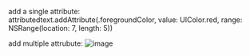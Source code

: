 add a single attribute:   
attributedtext.addAttribute(.foregroundColor, value: UIColor.red, range: NSRange(location: 7, length: 5))

add multiple attrubute:
![image](https://user-images.githubusercontent.com/81428296/146293996-2e9d60f6-5e5d-4b63-8a83-b9f934e9cd7c.png)
